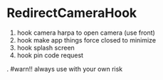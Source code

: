 # RedirectCameraHook

1. hook camera harpa to open camera (use front)
2. hook make app things force closed to minimize
3. hook splash screen
4. hook pin code request

. 
#warn!!
always use with your own risk 
